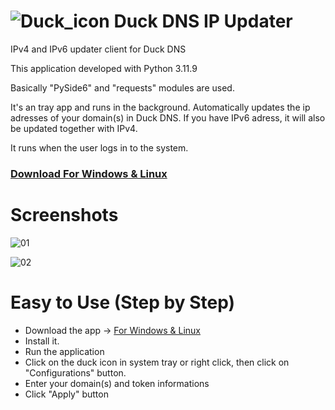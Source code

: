 # ![Duck_icon](https://github.com/user-attachments/assets/c7a2ab4a-8b32-4b1c-98ac-9e20f736e4e1) Duck DNS IP Updater

IPv4 and IPv6 updater client for Duck DNS

This application developed with Python 3.11.9

Basically "PySide6" and "requests" modules are used.

It's an tray app and runs in the background. Automatically updates the ip adresses of your domain(s) in Duck DNS.
If you have IPv6 adress, it will also be updated together with IPv4.

It runs when the user logs in to the system.


### [Download For Windows & Linux](https://github.com/Movansha/duck-dns-ip-updater/releases/latest)


# Screenshots

![01](https://github.com/user-attachments/assets/a8146297-252e-4467-8c75-118a66d0ab73)

![02](https://github.com/user-attachments/assets/9bce48f8-f56e-4a99-9e91-8bc9ab240539)


# Easy to Use (Step by Step)
- Download the app -> [For Windows & Linux](https://github.com/Movansha/duck-dns-ip-updater/releases/latest)
- Install it.
- Run the application
- Click on the duck icon in system tray or right click, then click on "Configurations" button.
- Enter your domain(s) and token informations
- Click "Apply" button
